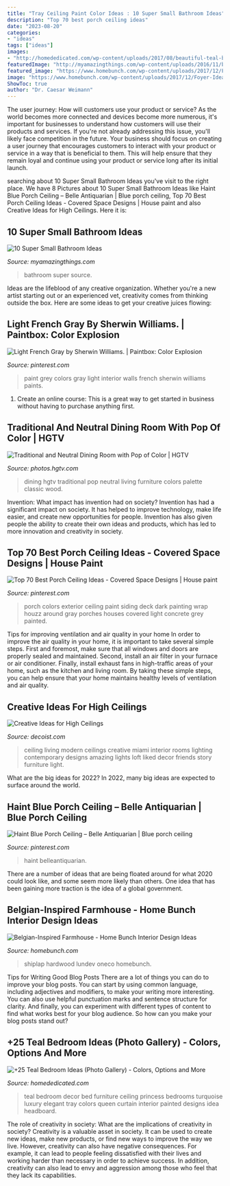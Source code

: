 ```yaml
---
title: "Tray Ceiling Paint Color Ideas : 10 Super Small Bathroom Ideas"
description: "Top 70 best porch ceiling ideas"
date: "2023-08-20"
categories:
- "ideas"
tags: ["ideas"]
images:
- "http://homededicated.com/wp-content/uploads/2017/08/beautiful-teal-bedroom-with-princess-bed-curtain-and-tray-ceiling.jpg"
featuredImage: "http://myamazingthings.com/wp-content/uploads/2016/11/bathroom2.jpg"
featured_image: "https://www.homebunch.com/wp-content/uploads/2017/12/Foyer-Ideas-Foyer-with-a-combination-of-shiplap-and-tile-accent-wall-and-white-oak-hardwood-flooring-foyer.jpg"
image: "https://www.homebunch.com/wp-content/uploads/2017/12/Foyer-Ideas-Foyer-with-a-combination-of-shiplap-and-tile-accent-wall-and-white-oak-hardwood-flooring-foyer.jpg"
ShowToc: true
author: "Dr. Caesar Weimann"
---
```



The user journey: How will customers use your product or service?
As the world becomes more connected and devices become more numerous, it's important for businesses to understand how customers will use their products and services. If you're not already addressing this issue, you'll likely face competition in the future.
Your business should focus on creating a user journey that encourages customers to interact with your product or service in a way that is beneficial to them. This will help ensure that they remain loyal and continue using your product or service long after its initial launch.

	

		
searching about 10 Super Small Bathroom Ideas you've visit to the right place. We have 8 Pictures about 10 Super Small Bathroom Ideas like Haint Blue Porch Ceiling – Belle Antiquarian | Blue porch ceiling, Top 70 Best Porch Ceiling Ideas - Covered Space Designs | House paint and also Creative Ideas for High Ceilings. Here it is:
		
    
## 10 Super Small Bathroom Ideas

<img loading=lazy src="http://myamazingthings.com/wp-content/uploads/2016/11/bathroom2.jpg" onerror="this.onerror=null;this.src='https://tse2.mm.bing.net/th?id=OIP.lqV7ZpwMZd7LYVchCPodBAHaJ3&amp;pid=15.1';" alt="10 Super Small Bathroom Ideas">

_Source: myamazingthings.com_

>bathroom super source. 

	

Ideas are the lifeblood of any creative organization. Whether you're a new artist starting out or an experienced vet, creativity comes from thinking outside the box. Here are some ideas to get your creative juices flowing: 

    
## Light French Gray By Sherwin Williams. | Paintbox: Color Explosion

<img loading=lazy src="https://i.pinimg.com/736x/24/b0/a4/24b0a4afc869b691d79727f1dc58406f--grey-wall-paints-wall-paint-colors.jpg?b=t" onerror="this.onerror=null;this.src='https://tse3.mm.bing.net/th?id=OIP.LaPCif01fmoTZrlCVJMEZgHaLJ&amp;pid=15.1';" alt="Light French Gray by Sherwin Williams. | Paintbox: Color Explosion">

_Source: pinterest.com_

>paint grey colors gray light interior walls french sherwin williams paints. 

	

1. Create an online course: This is a great way to get started in business without having to purchase anything first.

    
## Traditional And Neutral Dining Room With Pop Of Color | HGTV

<img loading=lazy src="https://hgtvhome.sndimg.com/content/dam/images/hgtv/fullset/2016/2/16/2/Leah-Atkins-Design_Doss-Family_2.jpg.rend.hgtvcom.966.1449.suffix/1455652474139.jpeg" onerror="this.onerror=null;this.src='https://tse3.mm.bing.net/th?id=OIP.ywRqVZ8m6unzVEhxrXNZfgHaLG&amp;pid=15.1';" alt="Traditional and Neutral Dining Room with Pop of Color | HGTV">

_Source: photos.hgtv.com_

>dining hgtv traditional pop neutral living furniture colors palette classic wood. 

	

Invention: What impact has invention had on society?
Invention has had a significant impact on society. It has helped to improve technology, make life easier, and create new opportunities for people. Invention has also given people the ability to create their own ideas and products, which has led to more innovation and creativity in society.

    
## Top 70 Best Porch Ceiling Ideas - Covered Space Designs | House Paint

<img loading=lazy src="https://i.pinimg.com/736x/0b/85/68/0b85682193657fa6120ff33a43a6be5f.jpg" onerror="this.onerror=null;this.src='https://tse1.mm.bing.net/th?id=OIP.yuo4psCr5cA3Fx2bBt-E1QAAAA&amp;pid=15.1';" alt="Top 70 Best Porch Ceiling Ideas - Covered Space Designs | House paint">

_Source: pinterest.com_

>porch colors exterior ceiling paint siding deck dark painting wrap houzz around gray porches houses covered light concrete grey painted. 

	

Tips for improving ventilation and air quality in your home
In order to improve the air quality in your home, it is important to take several simple steps. First and foremost, make sure that all windows and doors are properly sealed and maintained. Second, install an air filter in your furnace or air conditioner. Finally, install exhaust fans in high-traffic areas of your home, such as the kitchen and living room. By taking these simple steps, you can help ensure that your home maintains healthy levels of ventilation and air quality.

    
## Creative Ideas For High Ceilings

<img loading=lazy src="http://cdn.decoist.com/wp-content/uploads/2012/05/modern-miami-home-with-high-ceiling-living-room.jpg" onerror="this.onerror=null;this.src='https://tse4.mm.bing.net/th?id=OIP.jSAbjujVHcxl-dea4pGLTgHaLH&amp;pid=15.1';" alt="Creative Ideas for High Ceilings">

_Source: decoist.com_

>ceiling living modern ceilings creative miami interior rooms lighting contemporary designs amazing lights loft liked decor friends story furniture light. 

	

What are the big ideas for 2022?
In 2022, many big ideas are expected to surface around the world.

    
## Haint Blue Porch Ceiling – Belle Antiquarian | Blue Porch Ceiling

<img loading=lazy src="https://i.pinimg.com/736x/de/e4/40/dee440be945baa322895bb9bbf17b524.jpg" onerror="this.onerror=null;this.src='https://tse3.mm.bing.net/th?id=OIP.bbPM5fLi4WFeKN9AOJ7EcwHaNK&amp;pid=15.1';" alt="Haint Blue Porch Ceiling – Belle Antiquarian | Blue porch ceiling">

_Source: pinterest.com_

>haint belleantiquarian. 

	

There are a number of ideas that are being floated around for what 2020 could look like, and some seem more likely than others. One idea that has been gaining more traction is the idea of a global government.

    
## Belgian-Inspired Farmhouse - Home Bunch Interior Design Ideas

<img loading=lazy src="https://www.homebunch.com/wp-content/uploads/2017/12/Foyer-Ideas-Foyer-with-a-combination-of-shiplap-and-tile-accent-wall-and-white-oak-hardwood-flooring-foyer.jpg" onerror="this.onerror=null;this.src='https://tse3.mm.bing.net/th?id=OIP.Ym3OwGrUS-_NBo3wmMQ5TgHaLb&amp;pid=15.1';" alt="Belgian-Inspired Farmhouse - Home Bunch Interior Design Ideas">

_Source: homebunch.com_

>shiplap hardwood lundev oneco homebunch. 

	

Tips for Writing Good Blog Posts
There are a lot of things you can do to improve your blog posts. You can start by using common language, including adjectives and modifiers, to make your writing more interesting. You can also use helpful punctuation marks and sentence structure for clarity. And finally, you can experiment with different types of content to find what works best for your blog audience. So how can you make your blog posts stand out?

    
## +25 Teal Bedroom Ideas (Photo Gallery) - Colors, Options And More

<img loading=lazy src="http://homededicated.com/wp-content/uploads/2017/08/beautiful-teal-bedroom-with-princess-bed-curtain-and-tray-ceiling.jpg" onerror="this.onerror=null;this.src='https://tse3.mm.bing.net/th?id=OIP.6J3w7HK_K3KL_FxbcsFb1gHaEs&amp;pid=15.1';" alt="+25 Teal Bedroom Ideas (Photo Gallery) - Colors, Options and More">

_Source: homededicated.com_

>teal bedroom decor bed furniture ceiling princess bedrooms turquoise luxury elegant tray colors queen curtain interior painted designs idea headboard. 

	

The role of creativity in society: What are the implications of creativity in society?
Creativity is a valuable asset in society. It can be used to create new ideas, make new products, or find new ways to improve the way we live. However, creativity can also have negative consequences. For example, it can lead to people feeling dissatisfied with their lives and working harder than necessary in order to achieve success. In addition, creativity can also lead to envy and aggression among those who feel that they lack its capabilities.

